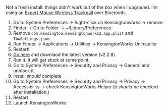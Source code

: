 Not a fresh install: things didn't work out of the box when I upgraded. I'm using an [Expert Mouse Wireless Trackball](https://www.kensington.com/p/products/electronic-control-solutions/trackball-products/expert-mouse-wireless-trackball/) over Bluetooth.

1. Go to System Preferences &rarr; Right-click on Kensingtonworks &rarr; remove
2. Finder &rarr; Go to Folder &rarr; ~/Library/Preferences
3. Remove `com.kensington.kensingtonworks2.app.plist` and `TbwSettings.json`
4. Run Finder &rarr; Applications &rarr; Utilities &rarr; KensingtonWorks Uninstaller
5. Restart!
6. [Go here](https://www.kensington.com/p/products/electronic-control-solutions/trackball-products/expert-mouse-wireless-trackball/) and downlaod the latest version (v2.2.8) 
7. Run it. It will get stuck at some point.
8. Go to System Preferences &rarr; Security and Privacy &rarr; General and unblock it
9. Install _should_ complete
10. Go to System Preferences &rarr; Security and Privacy &rarr; Privacy &rarr; Accessibility &rarr; check KensingtonWorks Helper (it _should_ be checked after installation.)
11. Restart
12. Launch KensingtonWorks
